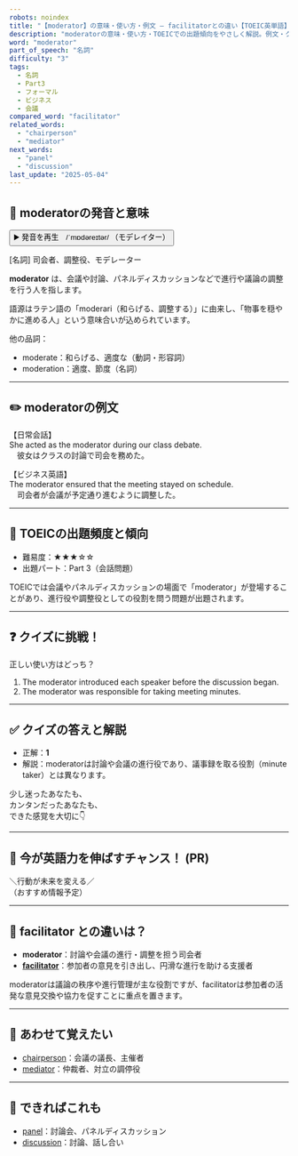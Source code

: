 ```yaml
---
robots: noindex
title: "【moderator】の意味・使い方・例文 ― facilitatorとの違い【TOEIC英単語】"
description: "moderatorの意味・使い方・TOEICでの出題傾向をやさしく解説。例文・クイズ付きでfacilitatorとの違いもわかりやすく学べます。"
word: "moderator"
part_of_speech: "名詞"
difficulty: "3"
tags:
  - 名詞
  - Part3
  - フォーマル
  - ビジネス
  - 会議
compared_word: "facilitator"
related_words:
  - "chairperson"
  - "mediator"
next_words:
  - "panel"
  - "discussion"
last_update: "2025-05-04"
---
```


## 🔰 moderatorの発音と意味

<button class="play-audio" onclick="playTTS('moderator')">
  <span class="play-audio-main">
    ▶️ 発音を再生　/ˈmɒdəreɪtər/
  </span>
  <span class="play-audio-sub">
    （モデレイター）
  </span>
</button>

[名詞] 司会者、調整役、モデレーター

**moderator** は、会議や討論、パネルディスカッションなどで進行や議論の調整を行う人を指します。

語源はラテン語の「moderari（和らげる、調整する）」に由来し、「物事を穏やかに進める人」という意味合いが込められています。

他の品詞：  
- moderate：和らげる、適度な（動詞・形容詞）
- moderation：適度、節度（名詞）

---

## ✏️ moderatorの例文

【日常会話】  
She acted as the moderator during our class debate.  
　彼女はクラスの討論で司会を務めた。

【ビジネス英語】  
The moderator ensured that the meeting stayed on schedule.  
　司会者が会議が予定通り進むように調整した。

---

## 🎯 TOEICの出題頻度と傾向

- 難易度：★★★☆☆
- 出題パート：Part 3（会話問題）

TOEICでは会議やパネルディスカッションの場面で「moderator」が登場することがあり、進行役や調整役としての役割を問う問題が出題されます。

---

## ❓ クイズに挑戦！

正しい使い方はどっち？

1. The moderator introduced each speaker before the discussion began.  
2. The moderator was responsible for taking meeting minutes.

---

## ✅ クイズの答えと解説

- 正解：**1**
- 解説：moderatorは討論や会議の進行役であり、議事録を取る役割（minute taker）とは異なります。

少し迷ったあなたも、  
カンタンだったあなたも、  
できた感覚を大切に👇️

---

## 🚀 今が英語力を伸ばすチャンス！ (PR)

<div class="info-center">
＼行動が未来を変える／<br>  
（おすすめ情報予定）
</div>

---

## 🤔  facilitator との違いは？

- **moderator**：討論や会議の進行・調整を担う司会者
- **[facilitator](/word/facilitator/)**：参加者の意見を引き出し、円滑な進行を助ける支援者

moderatorは議論の秩序や進行管理が主な役割ですが、facilitatorは参加者の活発な意見交換や協力を促すことに重点を置きます。

---

## 🧩 あわせて覚えたい

- [chairperson](/word/chairperson/)：会議の議長、主催者
- [mediator](/word/mediator/)：仲裁者、対立の調停役

---

## 📖 できればこれも

- [panel](/word/panel/)：討論会、パネルディスカッション
- [discussion](/word/discussion/)：討論、話し合い
<!-- cvid: aid13_bid14 -->
